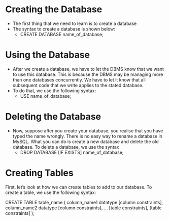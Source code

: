 # Creating the Database
- The first thing that we need to learn is to create a database
- The syntax to create a database is shown below:
  - CREATE DATABASE name_of_database;

# Using the Database
- After we create a database, we have to let the DBMS know that we want to use this database. This is because the DBMS may be managing more than one databases concurrently. We have to let it know that all subsequent code that we write applies to the stated database.
- To do that, we use the following syntax:
  - USE name_of_database;

# Deleting the Database
- Now, suppose after you create your database, you realise that you have typed the name wrongly. There is no easy way to rename a database in MySQL. What you can do is create a new database and delete the old database. To delete a database, we use the syntax
  - DROP DATABASE [IF EXISTS] name_of_database;
# Creating Tables
 

First, let’s look at how we can create tables to add to our database. To create a table, we use the following syntax:

 

CREATE TABLE table_name (
      column_name1 datatype [column constraints],
      column_name2 datatype [column constraints],
      …
      [table constraints],
      [table constraints]
);      


